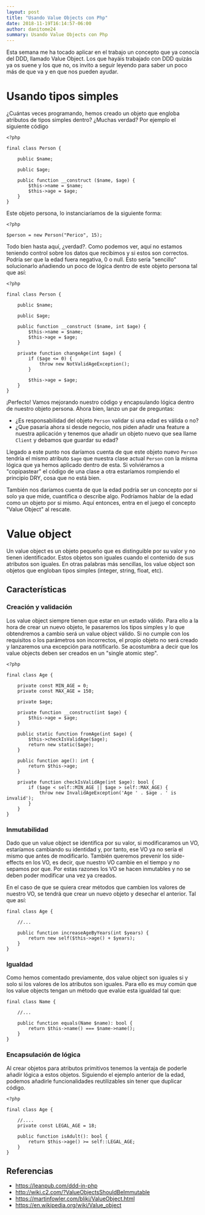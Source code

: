 ```yaml
---
layout: post
title: "Usando Value Objects con Php"
date: 2018-11-19T16:14:57-06:00
author: danitome24
summary: Usando Value Objects con Php
---
```


Esta semana me ha tocado aplicar en el trabajo un concepto que ya conocía del DDD, llamado Value Object. Los que hayáis trabajado con DDD quizás ya os suene y los que no, os invito a seguir leyendo para saber un poco más de que va y en que nos pueden ayudar.

# Usando tipos simples

¿Cuántas veces programando, hemos creado un objeto que engloba atributos de tipos simples dentro? ¿Muchas verdad? Por ejemplo el siguiente código

```
<?php

final class Person {

    public $name;

    public $age;

    public function __construct ($name, $age) {
        $this->name = $name;
        $this->age = $age;
    }
}
```

Este objeto persona, lo instanciaríamos de la siguiente forma:

```
<?php

$person = new Person("Perico", 15);
```

Todo bien hasta aquí, ¿verdad?. Como podemos ver, aquí no estamos teniendo control sobre los datos que recibimos y si estos son correctos. Podría ser que la edad fuera negativa, 0 o null. Esto sería "sencillo" solucionarlo añadiendo un poco de lógica dentro de este objeto persona tal que así:

```
<?php

final class Person {

    public $name;

    public $age;

    public function __construct ($name, int $age) {
        $this->name = $name;
        $this->age = $age;
    }

    private function changeAge(int $age) {
        if ($age <= 0) {
            throw new NotValidAgeException();
        }

        $this->age = $age;
    }
}
```

¡Perfecto! Vamos mejorando nuestro código y encapsulando lógica dentro de nuestro objeto persona. Ahora bien, lanzo un par de preguntas:
* ¿Es responsabilidad del objeto `Person` validar si una edad es válida o no?
* ¿Que pasaría ahora si desde negocio, nos piden añadir una feature a nuestra aplicación y tenemos que añadir un objeto nuevo que sea llame `Client` y debamos que guardar su edad? 

Llegado a este punto nos daríamos cuenta de que este objeto nuevo `Person` tendría el mismo atributo `$age` que nuestra clase actual `Person` con la misma lógica que ya hemos aplicado dentro de esta. Si volviéramos a "copipastear" el código de una clase a otra estaríamos rompiendo el principio DRY, cosa que no está bien. 

También nos daríamos cuenta de que la edad podría ser un concepto por si solo ya que mide, cuantifica o describe algo. Podríamos hablar de la edad como un objeto por si mismo. Aquí entonces, entra en el juego el concepto "Value Object" al rescate.

# Value object

Un value object es un objeto pequeño que es distinguible por su valor y no tienen identificador. Estos objetos son iguales cuando el contenido de sus atributos son iguales. En otras palabras más sencillas, los value object son objetos que engloban tipos simples (integer, string, float, etc).

## Características

### Creación y validación

Los value object siempre tienen que estar en un estado válido. Para ello a la hora de crear un nuevo objeto, le pasaremos los tipos simples y lo que obtendremos a cambio será un value object válido. Si no cumple con los requisitos o los parámetros son incorrectos, el propio objeto no será creado y lanzaremos una excepción para notificarlo. Se acostumbra a decir que los value objects deben ser creados en un "single atomic step".

```
<?php

final class Age {

    private const MIN_AGE = 0;
    private const MAX_AGE = 150;

    private $age;

    private function __construct(int $age) {
        $this->age = $age;
    }

    public static function fromAge(int $age) {
        $this->checkIsValidAge($age);
        return new static($age);
    }

    public function age(): int {
        return $this->age;
    }

    private function checkIsValidAge(int $age): bool {
        if ($age < self::MIN_AGE || $age > self::MAX_AGE) {
            throw new InvalidAgeException('Age ' . $age . ' is invalid');
        }
    }
}
```

### Inmutabilidad

Dado que un value object se identifica por su valor, si modificaramos un VO, estaríamos cambiando su identidad y, por tanto, ese VO ya no sería el mismo que antes de modificarlo. También queremos prevenir los side-effects en los VO, es decir, que nuestro VO cambie en el tiempo y no sepamos por que. Por estas razones los VO se hacen inmutables y no se deben poder modificar una vez ya creados.

En el caso de que se quiera crear métodos que cambien los valores de nuestro VO, se tendrá que crear un nuevo objeto y desechar el anterior. Tal que así:

```
final class Age {

	//...

	public function increaseAgeByYears(int $years) {
		return new self($this->age() + $years);
	}
}
```

### Igualdad

Como hemos comentado previamente, dos value object son iguales si y solo si los valores de los atributos son iguales. Para ello es muy común que los value objects tengan un método que evalúe esta igualdad tal que:

```
final class Name {

	//...

	public function equals(Name $name): bool {
		return $this->name() === $name->name();
	}
}
```

### Encapsulación de lógica

Al crear objetos para atributos primitivos tenemos la ventaja de poderle añadir lógica a estos objetos. Siguiendo el ejemplo anterior de la edad, podemos añadirle funcionalidades reutilizables sin tener que duplicar código.

```
<?php

final class Age {

	//....
	private const LEGAL_AGE = 18;

	public function isAdult(): bool {
		return $this->age() >= self::LEGAL_AGE; 
	}
}
```


## Referencias

* https://leanpub.com/ddd-in-php
* http://wiki.c2.com/?ValueObjectsShouldBeImmutable
* https://martinfowler.com/bliki/ValueObject.html
* https://en.wikipedia.org/wiki/Value_object
